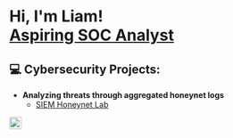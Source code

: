 <h1>Hi, I'm Liam! <br/><a href="https://github.com/joshmadakor1">Aspiring SOC Analyst</a>
<h2>💻 Cybersecurity Projects:</h2>

- <b>Analyzing threats through aggregated honeynet logs</b>
  - [SIEM Honeynet Lab](https://github.com/joshmadakor1/Algorithms-Practice)




[<img align="left" alt="JoshMadakor | LinkedIn" width="22px" src="https://cdn.jsdelivr.net/npm/simple-icons@v3/icons/linkedin.svg" />][linkedin]



[linkedin]: https://www.linkedin.com/in/liamfmcgowan/

<!--
